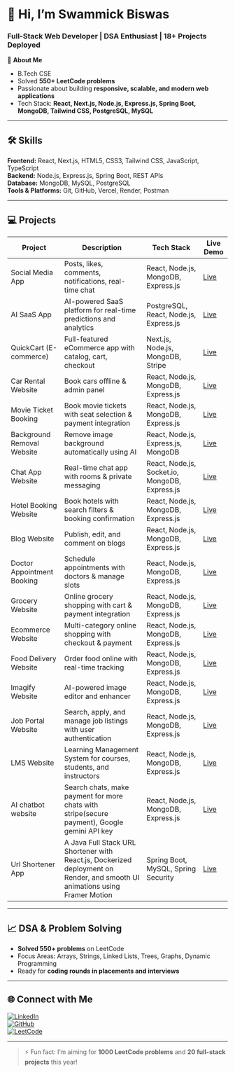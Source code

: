 # 👋 Hi, I’m Swammick Biswas
### Full-Stack Web Developer | DSA Enthusiast | 18+ Projects Deployed  

🚀 **About Me**
- B.Tech CSE
- Solved **550+ LeetCode problems**
- Passionate about building **responsive, scalable, and modern web applications**
- Tech Stack: **React, Next.js, Node.js, Express.js, Spring Boot, MongoDB, Tailwind CSS, PostgreSQL, MySQL**

---

## 🛠️ Skills

**Frontend:** React, Next.js, HTML5, CSS3, Tailwind CSS, JavaScript, TypeScript  
**Backend:** Node.js, Express.js, Spring Boot, REST APIs  
**Database:** MongoDB, MySQL, PostgreSQL  
**Tools & Platforms:** Git, GitHub, Vercel, Render, Postman  

---

## 💻 Projects

| Project | Description | Tech Stack | Live Demo |
|--------|-------------|------------|-----------|
| Social Media App | Posts, likes, comments, notifications, real-time chat | React, Node.js, MongoDB, Express.js | [Live](https://pingup-frontend-navy.vercel.app/) |
| AI SaaS App | AI-powered SaaS platform for real-time predictions and analytics | PostgreSQL, React, Node.js, Express.js| [Live](https://quick-ai-tau.vercel.app/) |
| QuickCart (E-commerce) | Full-featured eCommerce app with catalog, cart, checkout | Next.js, Node.js, MongoDB, Stripe | [Live](https://quick-cart-neon-two.vercel.app/) |
| Car Rental Website | Book cars offline  & admin panel | React, Node.js, MongoDB, Express.js | [Live](https://car-rental-swammick.vercel.app/) |
| Movie Ticket Booking | Book movie tickets with seat selection & payment integration | React, Node.js, MongoDB, Express.js | [Live](https://quickshow-lake.vercel.app/) |
| Background Removal Website | Remove image background automatically using AI | React, Node.js, Express.js, MongoDB | [Live](https://bg-removal-frontend-pearl.vercel.app/) |
| Chat App Website | Real-time chat app with rooms & private messaging | React, Node.js, Socket.io, MongoDB, Express.js | [Live](https://chat-app-frontend-weld-seven.vercel.app/) |
| Hotel Booking Website | Book hotels with search filters & booking confirmation | React, Node.js, MongoDB, Express.js | [Live](https://quickstay-two.vercel.app/) |
| Blog Website | Publish, edit, and comment on blogs | React, Node.js, MongoDB, Express.js | [Live](https://quick-blog-frontend.vercel.app/) |
| Doctor Appointment Booking | Schedule appointments with doctors & manage slots | React, Node.js, MongoDB, Express.js | [Live](https://prescripto-frontend-rose.vercel.app/) |
| Grocery Website | Online grocery shopping with cart & payment integration | React, Node.js, MongoDB, Express.js | [Live](https://greencart-five.vercel.app/) |
| Ecommerce Website | Multi-category online shopping with checkout & payment | React, Node.js, MongoDB, Express.js | [Live](https://ecommerce-frontend-nine-flax.vercel.app/) |
| Food Delivery Website | Order food online with real-time tracking | React, Node.js, MongoDB, Express.js | [Live](https://food-del-client-c5s9.onrender.com/) |
| Imagify Website | AI-powered image editor and enhancer | React, Node.js, MongoDB, Express.js | [Live](https://imagify-frontend-swart.vercel.app/) |
| Job Portal Website | Search, apply, and manage job listings with user authentication | React, Node.js, MongoDB, Express.js | [Live](https://job-portal-frontend-jet.vercel.app/) |
| LMS Website | Learning Management System for courses, students, and instructors | React, Node.js, MongoDB, Express.js | [Live](https://lms-client-chi-ten.vercel.app/) |
| AI chatbot website | Search chats, make payment for more chats with stripe(secure payment), Google gemini API key | React, Node.js, MongoDB, Express.js | [Live](https://quickgpt-five.vercel.app/) |
| Url Shortener App | A Java Full Stack URL Shortener with React.js, Dockerized deployment on Render, and smooth UI animations using Framer Motion | Spring Boot, MySQL, Spring Security | [Live](https://url-shortener-react-psi.vercel.app/) |

---

## 📈 DSA & Problem Solving
- **Solved 550+ problems** on LeetCode  
- Focus Areas: Arrays, Strings, Linked Lists, Trees, Graphs, Dynamic Programming  
- Ready for **coding rounds in placements and interviews**

---

## 🌐 Connect with Me
[![LinkedIn](https://img.shields.io/badge/LinkedIn-blue?logo=linkedin)](https://www.linkedin.com/in/swammick-biswas-05ab59308/)  
[![GitHub](https://img.shields.io/badge/GitHub-black?logo=github)](https://github.com/SwammickBiswas)  
[![LeetCode](https://img.shields.io/badge/LeetCode-orange?logo=leetcode)](https://leetcode.com/u/Swammick/)
 

---

> ⚡ Fun fact: I’m aiming for **1000 LeetCode problems** and **20 full-stack projects** this year!
